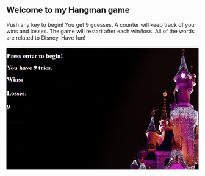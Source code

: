 ## Welcome to my Hangman game

Push any key to begin! You get 9 guesses.  A counter will keep track of your wins and losses.  The game will restart after each win/loss. All of the words are related to Disney.  Have fun!

![Alt Text](hangmangif.gif) 

